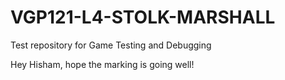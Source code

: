 # VGP121-L4-STOLK-MARSHALL
Test repository for Game Testing and Debugging

Hey Hisham, hope the marking is going well!
